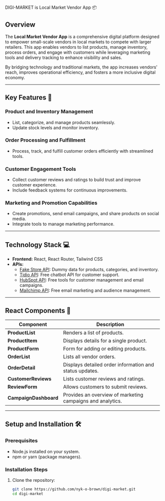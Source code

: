 DIGI-MARKET is Local Market Vendor App 📦

## Overview
The **Local Market Vendor App** is a comprehensive digital platform designed to empower small-scale vendors in local markets to compete with larger retailers. This app enables vendors to list products, manage inventory, process orders, and engage with customers while leveraging marketing tools and delivery tracking to enhance visibility and sales.

By bridging technology and traditional markets, the app increases vendors' reach, improves operational efficiency, and fosters a more inclusive digital economy.

---

## Key Features 🌟

### Product and Inventory Management
- List, categorize, and manage products seamlessly.
- Update stock levels and monitor inventory.

### Order Processing and Fulfillment
- Process, track, and fulfill customer orders efficiently with streamlined tools.

### Customer Engagement Tools
- Collect customer reviews and ratings to build trust and improve customer experience.
- Include feedback systems for continuous improvements.

### Marketing and Promotion Capabilities
- Create promotions, send email campaigns, and share products on social media.
- Integrate tools to manage marketing performance.

---

## Technology Stack 💻
- **Frontend:** React, React Router, Tailwind CSS
- **APIs:**
  - [Fake Store API](https://fakestoreapi.com): Dummy data for products, categories, and inventory.
  - [Tidio API](https://www.tidio.com): Free chatbot API for customer support.
  - [HubSpot API](https://developers.hubspot.com/docs/api/overview): Free tools for customer management and email campaigns.
  - [Mailchimp API](https://mailchimp.com/developer/): Free email marketing and audience management.

---

## React Components 🧩

| Component          | Description                                                     |
|---------------------|-----------------------------------------------------------------|
| **ProductList**     | Renders a list of products.                                     |
| **ProductItem**     | Displays details for a single product.                         |
| **ProductForm**     | Form for adding or editing products.                           |
| **OrderList**       | Lists all vendor orders.                                       |
| **OrderDetail**     | Displays detailed order information and status updates.        |
| **CustomerReviews** | Lists customer reviews and ratings.                            |
| **ReviewForm**      | Allows customers to submit reviews.                            |
| **CampaignDashboard** | Provides an overview of marketing campaigns and analytics.    |

---

## Setup and Installation 🛠

### Prerequisites
- Node.js installed on your system.
- npm or yarn (package managers).

### Installation Steps
1. Clone the repository:
   ```bash
   git clone https://github.com/nyk-o-brown/digi-market.git
   cd digi-market
